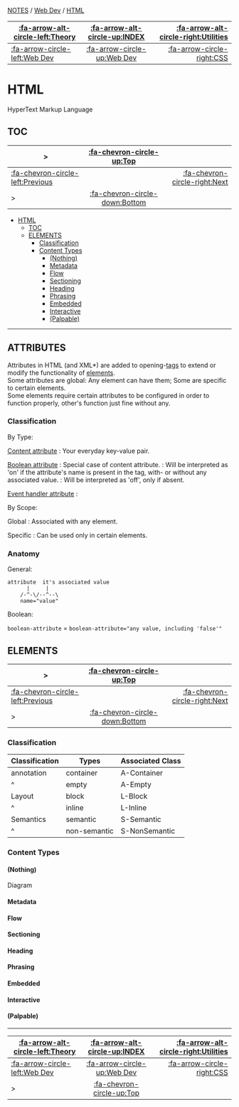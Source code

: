 [NOTES](../Index.md) / [Web Dev](Index.md) / [HTML](HTML.md)

| [:fa-arrow-alt-circle-left:Theory](../Theory/Index.md) | [:fa-arrow-alt-circle-up:INDEX](../Index.md) | [:fa-arrow-alt-circle-right:Utilities](../Utilities/Index.md) |
| ------------------------------------------------------ | :------------------------------------------: | ------------------------------------------------------------: |
| [:fa-arrow-circle-left:Web Dev](Index.md)              | [:fa-arrow-circle-up:Web Dev](Index.md)      | [:fa-arrow-circle-right:CSS](CSS.md)                          |

</nav>

# HTML

HyperText Markup Language

## TOC

<nav>

| >                                         | [:fa-chevron-circle-up:Top](#top)         |                                            |
| ----------------------------------------- | :---------------------------------------: | -----------------------------------------: |
| [:fa-chevron-circle-left:Previous](#html) |                                           | [:fa-chevron-circle-right:Next](#elements) |
| >                                         | [:fa-chevron-circle-down:Bottom](#bottom) |                                            |

</nav>

- [HTML](#html)
	- [TOC](#toc)
	- [ELEMENTS](#elements)
		- [Classification](#classification)
		- [Content Types](#content-types)
			- [(Nothing)](#nothing)
			- [Metadata](#metadata)
			- [Flow](#flow)
			- [Sectioning](#sectioning)
			- [Heading](#heading)
			- [Phrasing](#phrasing)
			- [Embedded](#embedded)
			- [Interactive](#interactive)
			- [(Palpable)](#palpable)

---


## ATTRIBUTES

Attributes in HTML (and XML*) are added to opening-[tags](#tags) to extend or modify the functionality of [elements](#elements).  
Some attributes are global: Any element can have them; Some are specific to certain elements.  
Some elements require certain attributes to be configured in order to function properly, other's function just fine without any.

### Classification

By Type:

[Content attribute](https://developer.mozilla.org/en-US/docs/Glossary/Attribute "MDN Web Docs Glossary - Attribute")
	:	Your everyday key-value pair.

[Boolean attribute](https://developer.mozilla.org/en-US/docs/Web/HTML/Attributes#boolean_attributes "MDN Web Docs - HTML Attribute Reference / Boolean Attributes")
	:	Special case of content attribute.
	:	Will be interpreted as 'on' if the attribute's name is present in the tag, with- or without any associated value.
	:	Will be interpreted as 'off', only if absent.

[Event handler attribute](https://developer.mozilla.org/en-US/docs/Web/HTML/Attributes#event_handler_attributes "MDN Web Docs - HTML Attribute Reference / Event Handler Attributes")
	:	

By Scope:

Global
	:	Associated with any element.

Specific
	:	Can be used only in certain elements.

### Anatomy

General:

```
attribute  it's associated value
	  |		|
	/-^-\/--^--\
	name="value"
```

Boolean:

`boolean-attribute` = `boolean-attribute="any value, including 'false'"`

## ELEMENTS

<nav>

| >                                        | [:fa-chevron-circle-up:Top](#top)         |                                    |
| ---------------------------------------- | :---------------------------------------: | ---------------------------------: |
| [:fa-chevron-circle-left:Previous](#toc) |                                           | [:fa-chevron-circle-right:Next](#) |
| >                                        | [:fa-chevron-circle-down:Bottom](#bottom) |                                    |

</nav>

### Classification

| Classification | Types        | Associated Class |
| -------------- | ------------ | ---------------- |
| annotation     | container    | A-Container      |
| ^              | empty        | A-Empty          |
| Layout         | block        | L-Block          |
| ^              | inline       | L-Inline         |
| Semantics      | semantic     | S-Semantic       |
| ^              | non-semantic | S-NonSemantic    |

### Content Types

#### (Nothing)

Diagram

#### Metadata



#### Flow



#### Sectioning



#### Heading



#### Phrasing



#### Embedded



#### Interactive



#### (Palpable)<nav id="top">

---

<nav id="bottom">

| [:fa-arrow-alt-circle-left:Theory](../Theory/Index.md) | [:fa-arrow-alt-circle-up:INDEX](../Index.md) | [:fa-arrow-alt-circle-right:Utilities](../Utilities/Index.md) |
| ------------------------------------------------------ | :------------------------------------------: | ------------------------------------------------------------: |
| [:fa-arrow-circle-left:Web Dev](Index.md)              | [:fa-arrow-circle-up:Web Dev](Index.md)      | [:fa-arrow-circle-right:CSS](CSS.md)                          |
| >                                                      | [:fa-chevron-circle-up:Top](#top)            |                                                               |

</nav>
